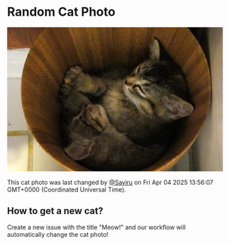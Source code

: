 # Random Cat Photo

![Random Cat](./images/cat.jpg?v=1743774968294)

This cat photo was last changed by [@Saviru](https://github.com/Saviru) on Fri Apr 04 2025 13:56:07 GMT+0000 (Coordinated Universal Time).

## How to get a new cat?

Create a new issue with the title "Meow!" and our workflow will automatically change the cat photo!

